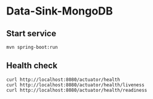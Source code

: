 # Data-Sink-MongoDB

## Start service
```
mvn spring-boot:run
```

## Health check
```
curl http://localhost:8080/actuator/health
curl http://localhost:8080/actuator/health/liveness
curl http://localhost:8080/actuator/health/readiness
```